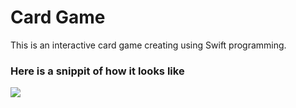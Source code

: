 # Card Game

This is an interactive card game creating using Swift programming.

### Here is a snippit of how it looks like 

 <img src="https://github.com/shirazh7/cardgame/blob/main/card%20game%20UI.png"> 
